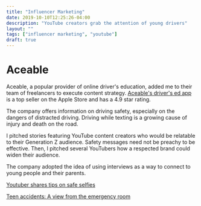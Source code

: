 ```yaml
---
title: "Influencer Marketing"
date: 2019-10-10T12:25:26-04:00
description: "YouTube creators grab the attention of young drivers"
layout: ""
tags: ["influencer marketing", "youtube"]
draft: true
---
```


# Aceable

Aceable, a popular provider of online driver's education, added me to their team of freelancers to execute content strategy. [Aceable's driver's ed app](https://play.google.com/store/apps/details?id=com.aceable.aceablede_android&hl=en_US) is a top seller on the Apple Store and has a 4.9 star rating. 

The company offers information on driving safety, especially on the dangers of distracted driving. Driving while texting is a growing cause of injury and death on the road. 

I pitched stories featuring YouTube content creators who would be relatable to their Generation Z audience. Safety messages need not be preachy to be effective. Then, I pitched several YouTubers how a respected brand could widen their audience. 

The company adopted the idea of using interviews as a way to connect to young people and their parents. 

[Youtuber shares tips on safe selfies](https://driversed.com/trending/youtuber-shares-tips-safe-selfies)

[Teen accidents: A view from the emergency room](https://www.idrivesafely.com/defensive-driving/trending/teen-accidents-view-emergency-room)

